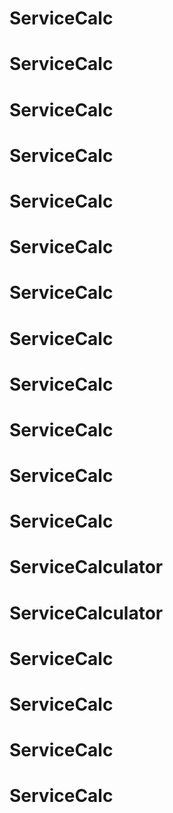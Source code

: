 # ServiceCalc
# ServiceCalc
# ServiceCalc
# ServiceCalc
# ServiceCalc
# ServiceCalc
# ServiceCalc
# ServiceCalc
# ServiceCalc
# ServiceCalc
# ServiceCalc
# ServiceCalc
# ServiceCalculator
# ServiceCalculator
# ServiceCalc
# ServiceCalc
# ServiceCalc
# ServiceCalc
